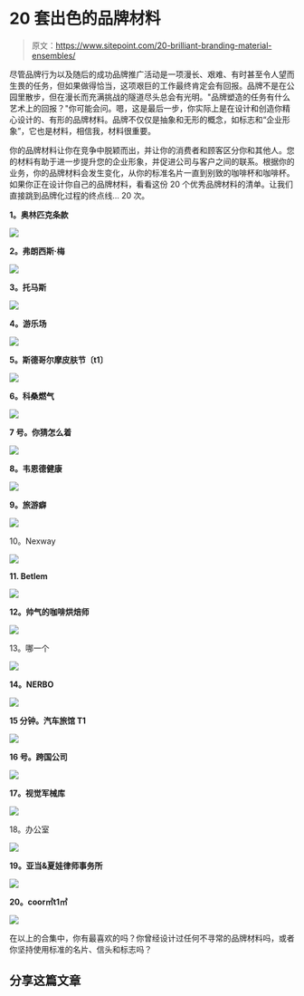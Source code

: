 # 20 套出色的品牌材料

> 原文：<https://www.sitepoint.com/20-brilliant-branding-material-ensembles/>

尽管品牌行为以及随后的成功品牌推广活动是一项漫长、艰难、有时甚至令人望而生畏的任务，但如果做得恰当，这项艰巨的工作最终肯定会有回报。品牌不是在公园里散步，但在漫长而充满挑战的隧道尽头总会有光明。"品牌塑造的任务有什么艺术上的回报？"你可能会问。嗯，这是最后一步，你实际上是在设计和创造你精心设计的、有形的品牌材料。品牌不仅仅是抽象和无形的概念，如标志和“企业形象”，它也是材料，相信我，材料很重要。

你的品牌材料让你在竞争中脱颖而出，并让你的消费者和顾客区分你和其他人。您的材料有助于进一步提升您的企业形象，并促进公司与客户之间的联系。根据你的业务，你的品牌材料会发生变化，从你的标准名片一直到别致的咖啡杯和咖啡杯。如果你正在设计你自己的品牌材料，看看这份 20 个优秀品牌材料的清单。让我们直接跳到品牌化过程的终点线… 20 次。

**1。奥林匹克条款**

[![](img/eed7babb3880b720e881d961abce54ee.png)](http://www.omfgco.com/2009/olympic-provisions/brand-packaging/)

**2。弗朗西斯·梅**

![](img/8a5f10b92a29601ddce22909f2bf69f7.png)

**3。托马斯**

[![](img/0ba837e8c21e2df32fe8f74949eaa2f1.png)](http://www.anagrama.com/portafolio/77-theurel-thomas)

**4。游乐场**

[![](img/a89de51d502bf11953c5f306f6bda8ed.png)](http://manolov.net/21556/15224/portfolio/playground)

**5。斯德哥尔摩皮肤节〔t1〕**

[![](img/4464c790270130d7dbdf497f6e8af614.png)](http://www.flickr.com/photos/snask/4662244269/)

**6。科桑燃气**

[![](img/fd2b907830fa889f64a49144b4c68dcd.png)](http://www.behance.net/gallery/Kosan-Gas-Corporate-Identity/3345973)

**7 号。你猜怎么着**

[![](img/422a952fde60730750ed58d5c7c053a6.png)](http://www.behance.net/gallery/RAAD-Branding/3549677)

**8。韦恩德健康**

[![](img/e2ff34ab76b588ab24f18b50ac5ba09b.png)](http://www.behance.net/gallery/Wellend-Health/5706143)

**9。旅游癖**

[![](img/c43a78c9c781c856dec02947827e1b5f.png)](http://www.behance.net/gallery/Wanderlust/1031959)

10。Nexway

[![](img/cae8d32699214569a97e8a62c53d9a0b.png)](http://www.behance.net/gallery/Nexway/4174993)

**11\. Betlem**

[![](img/1b5b3f98e8d29e39c4bad0da9d801ef4.png)](http://tumblr.weandthecolor.com/post/13221313519/brand-design-and-corporate-materials-for-betlem)

**12。帅气的咖啡烘焙师**

[![](img/710f75c2978fe9d62819f8307a63ac23.png)](http://www.ptarmak.com/)

13。哪一个

[![](img/cb50dce91a29015eaa6393bd2d6f1de7.png)](http://www.behance.net/gallery/wich/4093847)

**14。NERBO**

[![](img/96ed2df46a35c0a3b1ee1100b3236c79.png)](http://www.behance.net/gallery/NERBO/4787657)

**15 分钟。汽车旅馆 T1**

[![](img/26660db066f7b707eb7a34aa86566422.png)](http://designspiration.net/image/1176813317830/)

**16 号。跨国公司**

[![](img/f4c9801d03c1484f48895cdfb5c7f7ac.png)](http://www.behance.net/gallery/MNW-National-Museum-in-Warsaw/5035363)

**17。视觉军械库**

![](img/ddf7a63233d0e7276c9985f0da96780f.png)

18。办公室

[![](img/17cce6406d87c850c8d4964f518be71a.png)](http://visitoffice.com/news/10-03-2012/i-dont-believe-in-you,-either)

**19。亚当&夏娃律师事务所**

[![](img/869b9650bc70c6f9a684db86f735e84f.png)](http://www.behance.net/gallery/Adam-Eve-Law-Firm-Branding/2616335)

**20。coor㎡t1㎡**

[![](img/5448b5552c5996fa657762fcbf85f3af.png)](http://acqtaste.com/the-feed/bold-branding-design-for-coor-restaurants/)

在以上的合集中，你有最喜欢的吗？你曾经设计过任何不寻常的品牌材料吗，或者你坚持使用标准的名片、信头和标志吗？

## 分享这篇文章